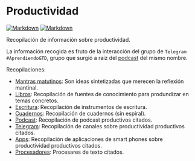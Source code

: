 # Productividad

[![Markdown](https://img.shields.io/badge/vim-7.4-blue.svg)](http://www.vim.org/)
[![Markdown](https://img.shields.io/badge/markdon-1.0.1-blue.svg)](https://daringfireball.net/projects/markdown/)

Recopilación de información sobre productividad.

La información recogida es fruto de la interacción del grupo de `Telegram` `#AprendiendoGTD`, grupo que surgió a raíz del [podcast](http://www.aprendiendogtd.com/) del mismo nombre.

Recopilaciones:

- [Mantras matutinos](./mantras.md): Son ideas sintetizadas que merecen la reflexión mantinal.
- [Libros](./libros.md): Recopilación de fuentes de conocimiento para produndizar en temas concretos.
- [Escritura](./escritura.md): Recopilación de instrumentos de escritura.
- [Cuadernos](./cuadernos.md): Recopilación de cuadernos (sin espiral).
- [Podcast](./podcast.md): Recopilación de podcast productivos citados.
- [Telegram](./telegram.md): Recopilación de canales sobre productividad productivos citados.
- [Apps](./apps.md): Recopilación de aplicaciones de smart phones sobre productividad productivos citados.
- [Procesadores](./procesadores.md): Procesares de texto citados.
